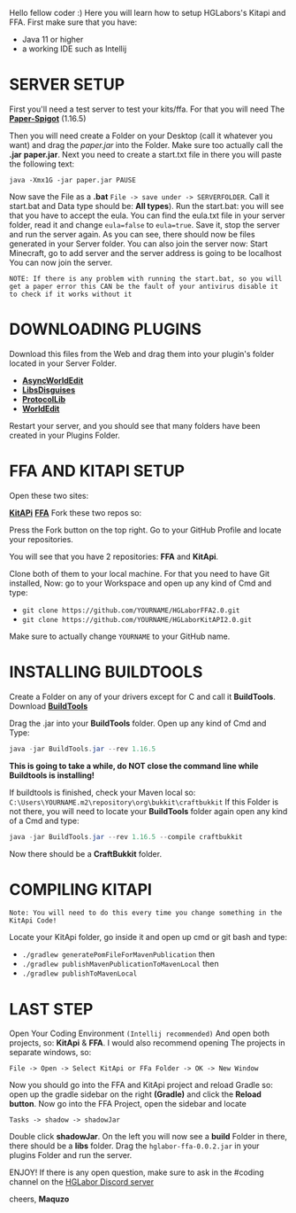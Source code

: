 Hello fellow coder :)
Here you will learn how to setup HGLabors's Kitapi and FFA. First make sure that you have: 
- Java 11 or higher
- a working IDE such as Intellij

# SERVER SETUP
First you'll need a test server to test your kits/ffa. For that you will need The
**[Paper-Spigot](https://papermc.io/downloads)** (1.16.5) 

Then you will need create a
Folder on your Desktop (call it whatever you want) and drag the _paper.jar_ into the
Folder. Make sure too actually call the **.jar** **paper.jar**. Next you need to create a
start.txt file in there you will paste the following text:


```batch
java -Xmx1G -jar paper.jar PAUSE
```


Now save the File as a **.bat** `File -> save under -> SERVERFOLDER`. Call it start.bat and
Data type should be: **All types**). Run the start.bat:
you will see that you have to accept the eula. You can find the eula.txt file in
your server folder, read it and change ```eula=false``` to ```eula=true```. Save it, stop
the server and run the server again. As you can see, there should now be files
generated in your Server folder. You can also join the server now:
Start Minecraft, go to add server and the server address is going to be localhost You
can now join the server.

`NOTE: If there is any problem with running the start.bat, so you will get a paper error this CAN be the fault of your antivirus disable it to check if it works without it`

# DOWNLOADING PLUGINS
Download this files from the Web and drag them into your plugin's folder located in your Server Folder.
- **[AsyncWorldEdit](https://www.spigotmc.org/resources/asyncworldedit.327/)**
- **[LibsDisguises](https://www.spigotmc.org/resources/libs-disguises-free.81/)**
- **[ProtocolLib](https://www.spigotmc.org/resources/protocollib.1997/)**
- **[WorldEdit](https://dev.bukkit.org/projects/worldedit)**

Restart your server, and you should see that many folders have been created in your Plugins Folder.

# FFA AND KITAPI SETUP
Open these two sites:

**[KitAPi](https://github.com/HGLabor/HGLaborKitAPI2.0)**
**[FFA](https://github.com/HGLabor/HGLaborFFA2.0)**
Fork these two repos so:


Press the Fork button on the top right.
Go to your GitHub Profile and locate your repositories.

You will see that you have 2 repositories:
**FFA** and **KitApi**.

Clone both of them to your local machine. For that you need to have
Git installed,
Now: go to your Workspace and open up any kind of Cmd and type:

- `git clone https://github.com/YOURNAME/HGLaborFFA2.0.git`
- `git clone https://github.com/YOURNAME/HGLaborKitAPI2.0.git`

Make sure to actually change `YOURNAME` to your GitHub name.

# INSTALLING BUILDTOOLS

Create a Folder on any of your drivers except for C and call it **BuildTools**.
Download **[BuildTools](https://hub.spigotmc.org/jenkins/job/BuildTools/lastSuccessfulBuild/artifact/target/BuildTools.jar)**

Drag the .jar into your **BuildTools** folder.
Open up any kind of Cmd and Type: 
```java
java -jar BuildTools.jar --rev 1.16.5
```

**This is going to take a while, do NOT close the command line while Buildtools is
installing!**

If buildtools is finished, check your Maven local so: `C:\Users\YOURNAME.m2\repository\org\bukkit\craftbukkit`
If this Folder is not there, you will need to locate your **BuildTools** folder again open any
kind of a Cmd and type:

```java
java -jar BuildTools.jar --rev 1.16.5 --compile craftbukkit
```


Now there should be a **CraftBukkit** folder.

# COMPILING KITAPI
`Note: You will need to do this every time you change something in the KitApi Code!`

Locate your KitApi folder,
go inside it and open up cmd or git bash and type:

- ```./gradlew generatePomFileForMavenPublication```
then
- ```./gradlew publishMavenPublicationToMavenLocal```
then
- ```./gradlew publishToMavenLocal```
# LAST STEP

Open Your Coding Environment `(Intellij recommended)` And open both projects, so: **KitApi** & **FFA**.
I would also recommend opening The projects in separate windows, so:

`File -> Open -> Select KitApi or FFa Folder -> OK -> New Window`


Now you should go into the FFA and KitApi project and reload Gradle so:
open up the gradle sidebar on the right **(Gradle)** and click the **Reload button**.
Now go into the FFA Project, open the sidebar and locate

`Tasks -> shadow -> shadowJar`

Double click **shadowJar**. 
On the left you will now see a **build** Folder in there, 
there should be a **libs** folder. Drag the `hglabor-ffa-0.0.2.jar` in your plugins Folder and run the server.


ENJOY! 
If there is any open question, make sure to ask in the #coding channel on the [HGLabor Discord server](https://discord.gg/Hx2zgZRV5a)

cheers,
**Maquzo**
